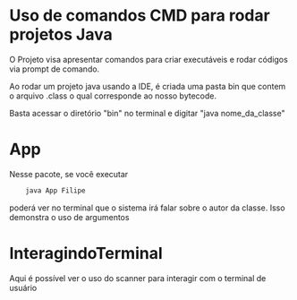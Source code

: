 # Uso de comandos CMD para rodar projetos Java

O Projeto visa apresentar comandos para criar executáveis e rodar códigos via prompt de comando.

Ao rodar um projeto java usando a IDE, é criada uma pasta bin que contem o arquivo .class o qual corresponde ao
nosso bytecode.


Basta acessar o diretório "bin" no terminal e digitar "java nome_da_classe"

# App

Nesse pacote, se você executar

```bash
    java App Filipe
```

poderá ver no terminal que o sistema irá falar sobre o autor da classe. Isso demonstra o uso de argumentos

# InteragindoTerminal

Aqui é possível ver o uso do scanner para interagir com o terminal de usuário